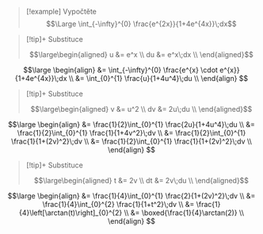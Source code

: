 > [!example] Vypočtěte
> $$\Large \int_{-\infty}^{0} \frac{e^{2x}}{1+4e^{4x}}\;dx$$

> [!tip]+ Substituce
>
>$$\large\begin{aligned}
u &= e^x \\
du &= e^x\;dx \\
>\end{aligned}$$

$$\large
\begin{align}
	&= \int_{-\infty}^{0} \frac{e^{x} \cdot e^{x}}{1+4e^{4x}}\;dx \\
	&= \int_{0}^{1} \frac{u}{1+4u^4}\;du \\
\end{align}
$$

> [!tip]+ Substituce
>
>$$\large\begin{aligned}
v &= u^2 \\
dv &= 2u\;du \\
>\end{aligned}$$

$$\large
\begin{align}
	&= \frac{1}{2}\int_{0}^{1} \frac{2u}{1+4u^4}\;du \\
	&= \frac{1}{2}\int_{0}^{1} \frac{1}{1+4v^2}\;dv \\
	&= \frac{1}{2}\int_{0}^{1} \frac{1}{1+(2v)^2}\;dv \\
	&= \frac{1}{2}\int_{0}^{1} \frac{1}{1+(2v)^2}\;dv \\
\end{align}
$$

> [!tip]+ Substituce
>
>$$\large\begin{aligned}
t &= 2v \\
dt &= 2v\;du \\
>\end{aligned}$$

$$\large
\begin{align}
	&= \frac{1}{4}\int_{0}^{1} \frac{2}{1+(2v)^2}\;dv \\
	&= \frac{1}{4}\int_{0}^{2} \frac{1}{1+t^2}\;dv \\
	&= \frac{1}{4}\left[\arctan(t)\right]_{0}^{2} \\
	&= \boxed{\frac{1}{4}\arctan(2)} \\
\end{align}
$$